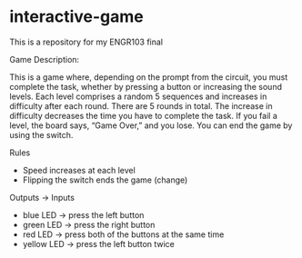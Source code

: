 # interactive-game
This is a repository for my ENGR103 final

Game Description:

This is a game where, depending on the prompt from the circuit, you must complete the task, whether by pressing a button or increasing the sound levels. Each level comprises a random 5 sequences and increases in difficulty after each round. There are 5 rounds in total. The increase in difficulty decreases the time you have to complete the task. If you fail a level, the board says, “Game Over,” and you lose. You can end the game by using the switch.

Rules
- Speed increases at each level
- Flipping the switch ends the game (change)

Outputs      ->    Inputs
- blue LED     ->    press the left button
- green LED    ->    press the right button
- red LED      ->    press both of the buttons at the same time
- yellow LED   ->    press the left button twice
